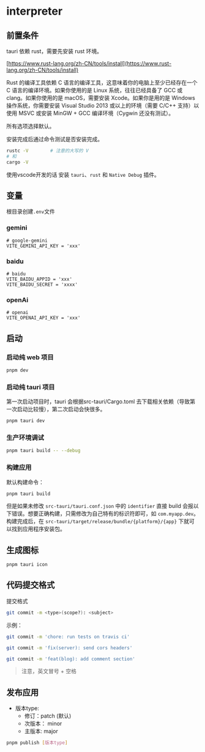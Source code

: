 # interpreter

## 前置条件

tauri 依赖 rust，需要先安装 rust 环境。

[https://www.rust-lang.org/zh-CN/tools/install](https://www.rust-lang.org/zh-CN/tools/install)

Rust 的编译工具依赖 C 语言的编译工具，这意味着你的电脑上至少已经存在一个 C 语言的编译环境。如果你使用的是 Linux 系统，往往已经具备了 GCC 或 clang。如果你使用的是 macOS，需要安装 Xcode。如果你是用的是 Windows 操作系统，你需要安装 Visual Studio 2013 或以上的环境（需要 C/C++ 支持）以使用 MSVC 或安装 MinGW + GCC 编译环境（Cygwin 还没有测试）。

所有选项选择默认。

安装完成后通过命令测试是否安装完成。

```bash
rustc -V        # 注意的大写的 V
# 和
cargo -V
```

使用vscode开发的话 安装 `tauri`、`rust` 和 `Native Debug` 插件。

## 变量

根目录创建`.env`文件

### gemini

```env
# google-gemini
VITE_GEMINI_API_KEY = 'xxx'
```

### baidu

```env
# baidu
VITE_BAIDU_APPID = 'xxx'
VITE_BAIDU_SECRET = 'xxxx'
```

### openAi

```env
# openai
VITE_OPENAI_API_KEY = 'xxx'
```

## 启动

### 启动纯 web 项目

```bash
pnpm dev
```

### 启动纯 tauri 项目

第一次启动项目时，tauri 会根据src-tauri/Cargo.toml 去下载相关依赖（导致第一次启动比较慢），第二次启动会快很多。

```bash
pnpm tauri dev
```

### 生产环境调试

```bash
pnpm tauri build -- --debug
```

### 构建应用

默认构建命令：

```bash
pnpm tauri build
```

但是如果未修改 `src-tauri/tauri.conf.json` 中的 `identifier` 直接 build 会报以下错误。想要正确构建，只需修改为自己特有的标识符即可，如 `com.myapp.dev`。构建完成后，在 `src-tauri/target/release/bundle/{platform}/{app}` 下就可以找到应用程序安装包。

## 生成图标

```bash
pnpm tauri icon
```

## 代码提交格式

提交格式

```bash
git commit -m <type>(scope?): <subject>
```

示例：

```bash
git commit -m 'chore: run tests on travis ci'

git commit -m 'fix(server): send cors headers'

git commit -m 'feat(blog): add comment section'
```

> 注意，英文冒号 + 空格

## 发布应用

* 版本type:
  * 修订：patch (默认)
  * 次版本： minor
  * 主版本: major

```bash
pnpm publish [版本type]
```

